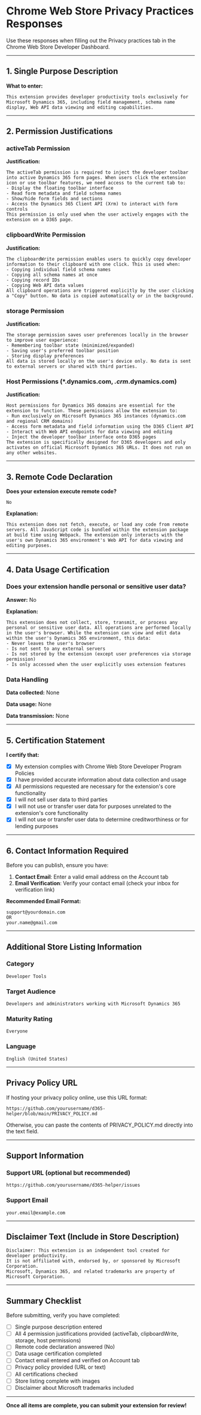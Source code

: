 # Chrome Web Store Privacy Practices Responses

Use these responses when filling out the Privacy practices tab in the Chrome Web Store Developer Dashboard.

---

## 1. Single Purpose Description

**What to enter:**

```
This extension provides developer productivity tools exclusively for Microsoft Dynamics 365, including field management, schema name display, Web API data viewing and editing capabilities.
```

---

## 2. Permission Justifications

### activeTab Permission

**Justification:**

```
The activeTab permission is required to inject the developer toolbar into active Dynamics 365 form pages. When users click the extension icon or use toolbar features, we need access to the current tab to:
- Display the floating toolbar interface
- Read form metadata and field schema names
- Show/hide form fields and sections
- Access the Dynamics 365 Client API (Xrm) to interact with form controls
This permission is only used when the user actively engages with the extension on a D365 page.
```

### clipboardWrite Permission

**Justification:**

```
The clipboardWrite permission enables users to quickly copy developer information to their clipboard with one click. This is used when:
- Copying individual field schema names
- Copying all schema names at once
- Copying record IDs
- Copying Web API data values
All clipboard operations are triggered explicitly by the user clicking a "Copy" button. No data is copied automatically or in the background.
```

### storage Permission

**Justification:**

```
The storage permission saves user preferences locally in the browser to improve user experience:
- Remembering toolbar state (minimized/expanded)
- Saving user's preferred toolbar position
- Storing display preferences
All data is stored locally on the user's device only. No data is sent to external servers or shared with third parties.
```

### Host Permissions (*.dynamics.com, *.crm*.dynamics.com)

**Justification:**

```
Host permissions for Dynamics 365 domains are essential for the extension to function. These permissions allow the extension to:
- Run exclusively on Microsoft Dynamics 365 instances (dynamics.com and regional CRM domains)
- Access form metadata and field information using the D365 Client API
- Interact with Web API endpoints for data viewing and editing
- Inject the developer toolbar interface onto D365 pages
The extension is specifically designed for D365 developers and only activates on official Microsoft Dynamics 365 URLs. It does not run on any other websites.
```

---

## 3. Remote Code Declaration

**Does your extension execute remote code?**

```
No
```

**Explanation:**

```
This extension does not fetch, execute, or load any code from remote servers. All JavaScript code is bundled within the extension package at build time using Webpack. The extension only interacts with the user's own Dynamics 365 environment's Web API for data viewing and editing purposes.
```

---

## 4. Data Usage Certification

### Does your extension handle personal or sensitive user data?

**Answer:** No

**Explanation:**

```
This extension does not collect, store, transmit, or process any personal or sensitive user data. All operations are performed locally in the user's browser. While the extension can view and edit data within the user's Dynamics 365 environment, this data:
- Never leaves the user's browser
- Is not sent to any external servers
- Is not stored by the extension (except user preferences via storage permission)
- Is only accessed when the user explicitly uses extension features
```

### Data Handling

**Data collected:** None

**Data usage:** None

**Data transmission:** None

---

## 5. Certification Statement

**I certify that:**

- [x] My extension complies with Chrome Web Store Developer Program Policies
- [x] I have provided accurate information about data collection and usage
- [x] All permissions requested are necessary for the extension's core functionality
- [x] I will not sell user data to third parties
- [x] I will not use or transfer user data for purposes unrelated to the extension's core functionality
- [x] I will not use or transfer user data to determine creditworthiness or for lending purposes

---

## 6. Contact Information Required

Before you can publish, ensure you have:

1. **Contact Email**: Enter a valid email address on the Account tab
2. **Email Verification**: Verify your contact email (check your inbox for verification link)

**Recommended Email Format:**
```
support@yourdomain.com
OR
your.name@gmail.com
```

---

## Additional Store Listing Information

### Category
```
Developer Tools
```

### Target Audience
```
Developers and administrators working with Microsoft Dynamics 365
```

### Maturity Rating
```
Everyone
```

### Language
```
English (United States)
```

---

## Privacy Policy URL

If hosting your privacy policy online, use this URL format:
```
https://github.com/yourusername/d365-helper/blob/main/PRIVACY_POLICY.md
```

Otherwise, you can paste the contents of PRIVACY_POLICY.md directly into the text field.

---

## Support Information

### Support URL (optional but recommended)
```
https://github.com/yourusername/d365-helper/issues
```

### Support Email
```
your.email@example.com
```

---

## Disclaimer Text (Include in Store Description)

```
Disclaimer: This extension is an independent tool created for developer productivity.
It is not affiliated with, endorsed by, or sponsored by Microsoft Corporation.
Microsoft, Dynamics 365, and related trademarks are property of Microsoft Corporation.
```

---

## Summary Checklist

Before submitting, verify you have completed:

- [ ] Single purpose description entered
- [ ] All 4 permission justifications provided (activeTab, clipboardWrite, storage, host permissions)
- [ ] Remote code declaration answered (No)
- [ ] Data usage certification completed
- [ ] Contact email entered and verified on Account tab
- [ ] Privacy policy provided (URL or text)
- [ ] All certifications checked
- [ ] Store listing complete with images
- [ ] Disclaimer about Microsoft trademarks included

---

**Once all items are complete, you can submit your extension for review!**
